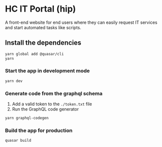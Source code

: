 # HC IT Portal (hip)

A front-end website for end users where they can easily request IT services and start automated tasks like scripts.

## Install the dependencies

```bash
yarn global add @quasar/cli
yarn
```

### Start the app in development mode

```bash
yarn dev
```

### Generate code from the graphql schema

1. Add a valid token to the `./token.txt` file
2. Run the GraphQL code generator

```bash
yarn graphql-codegen
```

### Build the app for production

```bash
quasar build
```
